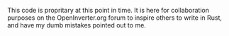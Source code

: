 This code is propritary at this point in time. It is here for collaboration purposes on the OpenInverter.org forum to inspire others to write in Rust, and have my dumb mistakes pointed out to me.
